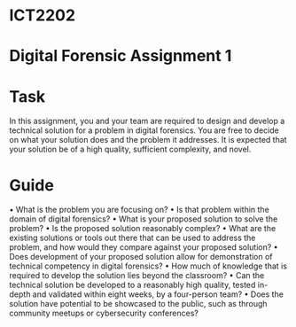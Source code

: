 # ICT2202
# Digital Forensic Assignment 1

# Task 
In this assignment, you and your team are required to design and develop a technical solution for a problem in digital forensics.
You are free to decide on what your solution does and the problem it addresses. It is expected that your solution be of a high quality, sufficient complexity, and novel.

# Guide
•	What is the problem you are focusing on?
•	Is that problem within the domain of digital forensics?
•	What is your proposed solution to solve the problem?
•	Is the proposed solution reasonably complex?
•	What are the existing solutions or tools out there that can be used to address the problem, and how would they compare against your proposed solution?
•	Does development of your proposed solution allow for demonstration of technical competency in digital forensics?
•	How much of knowledge that is required to develop the solution lies beyond the classroom?
•	Can the technical solution be developed to a reasonably high quality, tested in- depth and validated within eight weeks, by a four-person team?
•	Does the solution have potential to be showcased to the public, such as through community meetups or cybersecurity conferences?



